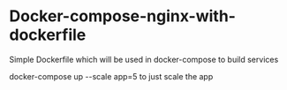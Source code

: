 # Docker-compose-nginx-with-dockerfile
Simple Dockerfile which will be used in docker-compose to build services

docker-compose up --scale app=5 to just scale the app
